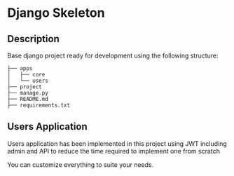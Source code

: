 # Django Skeleton

## Description
Base django project ready for development using the following structure:

```
├── apps
│   ├── core
│   └── users
├── project
├── manage.py
├── README.md
├── requirements.txt
```

## Users Application

Users application has been implemented in this project using JWT including 
admin and API to reduce the time required to implement one from scratch

You can customize everything to suite your needs.


